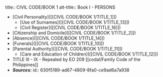 title:: CIVIL CODE/BOOK 1
alt-title:: Book I - PERSONS

- [Civil Personality]([[CIVIL CODE/BOOK 1/TITLE_1]])
	- [Use of Surnames]([[CIVIL CODE/BOOK 1/TITLE_13]])
	- [Civil Register]([[CIVIL CODE/BOOK 1/TITLE_16]])
- [Citizenship and Domicile]([[CIVIL CODE/BOOK 1/TITLE_2]])
- [Absence]([[CIVIL CODE/BOOK 1/TITLE_14]])
- [Funerals]([[CIVIL CODE/BOOK 1/TITLE_10]])
- [Parental Authority]([[CIVIL CODE/BOOK 1/TITLE_11]])
	- [Care and Education of Children]([[CIVIL CODE/BOOK 1/TITLE_12]])
- TITLE III - IX - Repealed by EO 209 [[codal/Family Code of the Philippines]]
- ***Sources:***
  id:: 630f5189-ad67-4809-8fa0-ce9ad6a7a938
